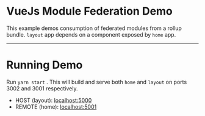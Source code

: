 # VueJs Module Federation Demo

This example demos consumption of federated modules from a rollup bundle. `layout` app depends on a component exposed by `home` app.

---

# Running Demo

Run `yarn start` . This will build and serve both `home` and `layout` on ports 3002 and 3001 respectively.

- HOST (layout): [localhost:5000](http://localhost:5000/)
- REMOTE (home): [localhost:5001](http://localhost:5001/)
